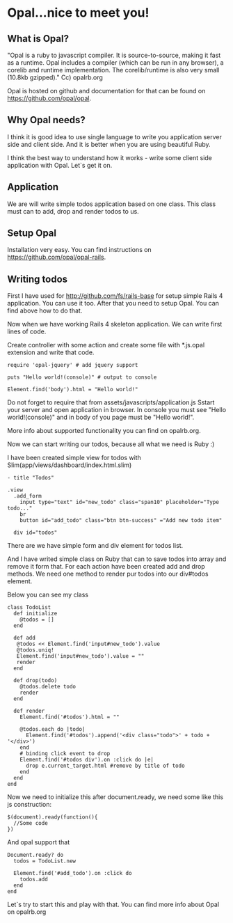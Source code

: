 # Opal...nice to meet you!

## What is Opal?

"Opal is a ruby to javascript compiler. It is source-to-source, making it fast as a runtime. Opal includes a compiler (which can be run in any browser), a corelib and runtime implementation. The corelib/runtime is also very small (10.8kb gzipped)." Сс) opalrb.org

Opal is hosted on github and documentation for that can be found on https://github.com/opal/opal.

## Why Opal needs?

I think it is good idea to use single language to write you application server side and client side.
And it is better when you are using beautiful Ruby.

I think the best way to understand how it works - write some client side application with Opal.
Let`s get it on.

## Application

We are will write simple todos application based on one class. This class must can to add, drop and render todos to us.

## Setup Opal

Installation very easy. You can find instructions on https://github.com/opal/opal-rails.

## Writing todos

First I have used for http://github.com/fs/rails-base for setup simple Rails 4 application. You can use it too.
After that you need to setup Opal. You can find above how to do that.

Now when we have working Rails 4 skeleton application. We can write first lines of code.

Create controller with some action and create some file with *.js.opal extension and write that code.

```
require 'opal-jquery' # add jquery support

puts "Hello world!(console)" # output to console

Element.find('body').html = "Hello world!"
```
Do not forget to require that from assets/javascripts/application.js
Sstart your server and open application in browser.
In console you must see "Hello world!(console)" and in body of you page must be "Hello world!".

More info about supported functionality you can find on opalrb.org.

Now we can start writing our todos, because all what we need is Ruby :)

I have been created simple view for todos with Slim(app/views/dashboard/index.html.slim)
```
- title "Todos"

.view
  .add_form
    input type="text" id="new_todo" class="span10" placeholder="Type todo..."
    br
    button id="add_todo" class="btn btn-success" ="Add new todo item"

  div id="todos"
```

There are we have simple form and div element for todos list.

And I have writed simple class on Ruby that can to save todos into array and remove it form that.
For each action have been created add and drop methods. We need one method to render pur todos into our div#todos element.

Below you can see my class
```
class TodoList
  def initialize
    @todos = []
  end

  def add
   @todos << Element.find('input#new_todo').value
   @todos.uniq!
   Element.find('input#new_todo').value = ""
   render
  end

  def drop(todo)
    @todos.delete todo
    render
  end

  def render
    Element.find('#todos').html = ""

    @todos.each do |todo|
      Element.find('#todos').append('<div class="todo">' + todo + '</div>')
    end
    # binding click event to drop
    Element.find('#todos div').on :click do |e|
      drop e.current_target.html #remove by title of todo
    end
  end
end
```
Now we need to initialize this after document.ready, we need some like this js construction:
```
$(document).ready(function(){
  //Some code
})
```

And opal support that
```
Document.ready? do
  todos = TodoList.new

  Element.find('#add_todo').on :click do
    todos.add
  end
end
```

Let`s try to start this and play with that.
You can find more info about Opal on opalrb.org
